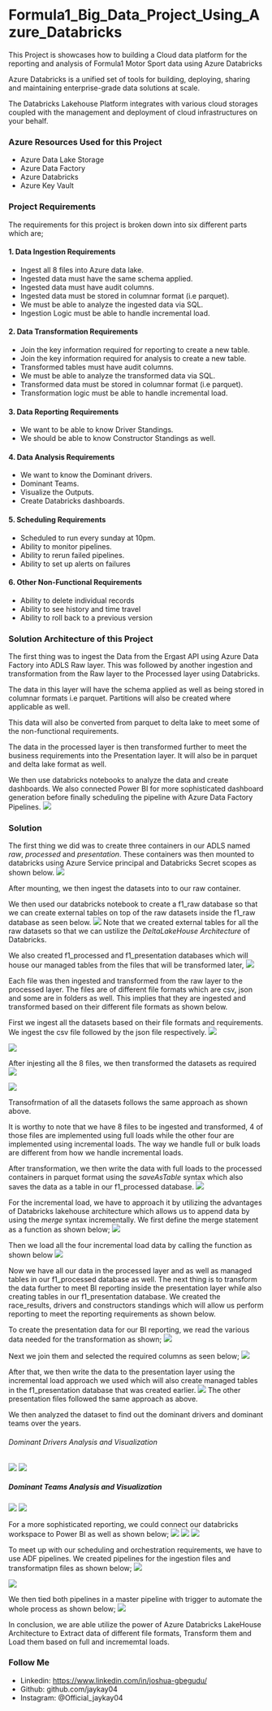 # Formula1_Big_Data_Project_Using_Azure_Databricks
This Project is showcases how to building a Cloud data platform for the reporting and analysis of Formula1 Motor Sport data using Azure Databricks

Azure Databricks is a unified set of tools for building, deploying, sharing and maintaining enterprise-grade data solutions at scale.

The Databricks Lakehouse Platform integrates with various cloud storages coupled with the management and deployment of cloud infrastructures on your behalf.

### Azure Resources Used for this Project
* Azure Data Lake Storage
* Azure Data Factory
* Azure Databricks
* Azure Key Vault

### Project Requirements
The requirements for this project is broken down into six different parts which are;

#### 1. Data Ingestion Requirements
* Ingest all 8 files into Azure data lake. 
* Ingested data must have the same schema applied.
* Ingested data must have audit columns.
* Ingested data must be stored in  columnar format (i.e parquet).
* We must be able to analyze the ingested data via SQL.
* Ingestion Logic must be able to handle incremental load.

#### 2. Data Transformation Requirements
* Join the key information required for reporting to create a new table.
* Join the key information required for analysis to create a new table.
* Transformed tables must have audit columns.
* We must be able to analyze the transformed data via SQL.
* Transformed data must be stored in columnar format (i.e parquet).
* Transformation logic must be able to handle incremental load.

#### 3. Data Reporting Requirements
* We want to be able to know Driver Standings.
* We should be able to know Constructor Standings as well.

#### 4. Data Analysis Requirements
* We want to know the Dominant drivers.
* Dominant Teams. 
* Visualize the Outputs.
* Create Databricks dashboards.

#### 5. Scheduling Requirements
* Scheduled to run every sunday at 10pm.
* Ability to monitor pipelines.
* Ability to rerun failed pipelines.
* Ability to set up alerts on failures

#### 6. Other Non-Functional Requirements
* Ability to delete individual records
* Ability to see history and time travel
* Ability to roll back to a previous version

### Solution Architecture of this Project
The first thing was to ingest the Data from the Ergast API using Azure Data Factory into ADLS Raw layer. This was followed by another ingestion and transformation from the Raw layer to the Processed layer using Databricks.

The data in this layer will have the schema applied as well as being stored in columnar formats i.e parquet. Partitions will also be created where applicable as well.

This data will also be converted from parquet to delta lake to meet some of the non-functional requirements.

The data in the processed layer is then transformed further to meet the business requirements into the Presentation layer. It will also be in parquet and delta lake format as well.

We then use databricks notebooks to analyze the data and create dashboards. We also connected Power BI for more sophisticated dashboard generation before finally scheduling the pipeline with Azure Data Factory Pipelines.
<img src="https://github.com/jaykay04/Formula1_Big_Data_Project_Using_Azure_Databricks/blob/main/Images/solution%20architecture.png">

### Solution
The first thing we did was to create three containers in our ADLS named *raw*, *processed* and *presentation*. These containers was then mounted to databricks using Azure Service principal and Databricks Secret scopes as shown below.
![](https://github.com/jaykay04/Formula1_Big_Data_Project_Using_Azure_Databricks/blob/main/Images/mount%20storages.png)

After mounting, we then ingest the datasets into to our raw container.

We then used our databricks notebook to create a f1_raw database so that we can create external tables on top of the raw datasets inside the f1_raw database as seen below.
![](https://github.com/jaykay04/Formula1_Big_Data_Project_Using_Azure_Databricks/blob/main/Images/Create%20raw%20database%20and%20tables.png)
Note that we created external tables for all the raw datasets so that we can ustilize the *DeltaLakeHouse Architecture* of Databricks.

We also created f1_processed and f1_presentation databases which will house our managed tables from the files that will be transformed later,
![](https://github.com/jaykay04/Formula1_Big_Data_Project_Using_Azure_Databricks/blob/main/Images/create%20processed%20%26%20presentation%20databases.png)

Each file was then ingested and transformed from the raw layer to the processed layer. The files are of different file formats which are csv, json and some are in folders as well.
This implies that they are ingested and transformed based on their different file formats as shown below.

First we ingest all the datasets based on their file formats and requirements. 
We ingest the csv file followed by the json file respectively.
<img src="https://github.com/jaykay04/Formula1_Big_Data_Project_Using_Azure_Databricks/blob/main/Images/ingest%20csv.png">

![](https://github.com/jaykay04/Formula1_Big_Data_Project_Using_Azure_Databricks/blob/main/Images/ingest%20json.png)

After injesting all the 8 files, we then transformed the datasets as required
![](https://github.com/jaykay04/Formula1_Big_Data_Project_Using_Azure_Databricks/blob/main/Images/tranform1.png)

![](https://github.com/jaykay04/Formula1_Big_Data_Project_Using_Azure_Databricks/blob/main/Images/transform2.png)

Transofrmation of all the datasets follows the same approach as shown above.

It is worthy to note that we have 8 files to be ingested and transformed, 4 of those files are implemented using full loads while the other four are implemented using incremental loads.
The way we handle full or bulk loads are different from how we handle incremental loads.

After transformation, we then write the data with full loads to the processed containers in parquet format using the *saveAsTable* syntax which also saves the data as a table in our f1_processed database.
![](https://github.com/jaykay04/Formula1_Big_Data_Project_Using_Azure_Databricks/blob/main/Images/full%20load.png)

For the incremental load, we have to approach it by utilizing the advantages of Databricks lakehouse architecture which allows us to append data by using the *merge* syntax incrementally.
We first define the merge statement as a function as shown below;
<img src="https://github.com/jaykay04/Formula1_Big_Data_Project_Using_Azure_Databricks/blob/main/Images/merge.png">

Then we load all the four incremental load data by calling the function as shown below
<img src="https://github.com/jaykay04/Formula1_Big_Data_Project_Using_Azure_Databricks/blob/main/Images/incremental%20load.png">

Now we have all our data in the processed layer and as well as managed tables in our f1_processed database as well. The next thing is to transform the data further to meet BI reporting inside the presentation layer while also creating tables in our f1_presentation database.
We created the race_results, drivers and constructors standings which will allow us perform reporting to meet the reporting requirements as shown below.

To create the presentation data for our BI reporting, we read the various data needed for the transformation as shown;
<img src="https://github.com/jaykay04/Formula1_Big_Data_Project_Using_Azure_Databricks/blob/main/Images/prentation%20read.png">

Next we join them and selected the required columns as seen below;
<img src="https://github.com/jaykay04/Formula1_Big_Data_Project_Using_Azure_Databricks/blob/main/Images/presentation%20join.png">

After that, we then write the data to the presentation layer using the incremental load approach we used which will also create managed tables in the f1_presentation database that was created earlier.
<img src="https://github.com/jaykay04/Formula1_Big_Data_Project_Using_Azure_Databricks/blob/main/Images/presentation%20load.png">
The other presentation files followed the same approach as above.

We then analyzed the dataset to find out the dominant drivers and dominant teams over the years.
###### Dominant Drivers Analysis and Visualization
![](https://github.com/jaykay04/Formula1_Big_Data_Project_Using_Azure_Databricks/blob/main/Images/drivers%20analysis.png)
![](https://github.com/jaykay04/Formula1_Big_Data_Project_Using_Azure_Databricks/blob/main/Images/dominant_drivers_viz.png)

##### Dominant Teams Analysis and Visualization
![](https://github.com/jaykay04/Formula1_Big_Data_Project_Using_Azure_Databricks/blob/main/Images/team%20analysis.png)
![](https://github.com/jaykay04/Formula1_Big_Data_Project_Using_Azure_Databricks/blob/main/Images/dominant_teams_viz.png)

For a more sophisticated reporting, we could connect our databricks workspace to Power BI as well as shown below;
![](https://github.com/jaykay04/Formula1_Big_Data_Project_Using_Azure_Databricks/blob/main/Images/connect_to_powerbi_1.png)
![](https://github.com/jaykay04/Formula1_Big_Data_Project_Using_Azure_Databricks/blob/main/Images/connect_to_powerbi_2.png)
![](https://github.com/jaykay04/Formula1_Big_Data_Project_Using_Azure_Databricks/blob/main/Images/connect_to_powerbi_3.png)

To meet up with our scheduling and orchestration requirements, we have to use ADF pipelines.
We created pipelines for the ingestion files and transformatipn files as shown below;
![](https://github.com/jaykay04/Formula1_Big_Data_Project_Using_Azure_Databricks/blob/main/Images/pipeline_ingestion_all_files.png)

![](https://github.com/jaykay04/Formula1_Big_Data_Project_Using_Azure_Databricks/blob/main/Images/pipeline_tranform_files.png)

We then tied both pipelines in a master pipeline with trigger to automate the whole process as shown below;
<img src="https://github.com/jaykay04/Formula1_Big_Data_Project_Using_Azure_Databricks/blob/main/Images/trigger_master_pipeline.png">

In conclusion, we are able utilize the power of Azure Databricks LakeHouse Architecture to Extract data of different file formats, Transform them and Load them based on full and incrememtal loads.


### Follow Me
* Linkedin: https://www.linkedin.com/in/joshua-gbegudu/
* Github: github.com/jaykay04
* Instagram: @Official_jaykay04
